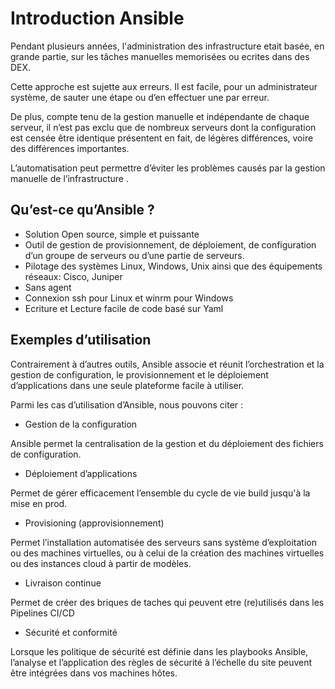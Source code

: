 # Introduction Ansible

Pendant plusieurs années, l'administration des infrastructure etait  basée, en grande partie, sur les tâches manuelles memorisées ou ecrites dans des DEX.


Cette approche est sujette aux erreurs. Il est facile, pour un administrateur système, de sauter une étape ou d’en effectuer une par erreur.


De plus, compte tenu de la gestion manuelle et indépendante de chaque serveur, il n’est pas exclu que de nombreux serveurs dont la configuration est censée être identique présentent en fait, de légères différences, voire des différences importantes. 


L’automatisation peut permettre d’éviter les problèmes causés par la gestion manuelle de l’infrastructure . 

## Qu’est-ce qu’Ansible ?

- Solution Open source, simple et puissante
- Outil de gestion de provisionnement, de déploiement, de configuration d’un groupe de serveurs ou d’une partie de serveurs.
- Pilotage des systèmes Linux, Windows, Unix ainsi que des équipements réseaux: Cisco, Juniper
- Sans agent
- Connexion ssh pour Linux et winrm pour Windows
-  Ecriture et Lecture facile de code basé sur Yaml


## Exemples d’utilisation

Contrairement à d’autres outils, Ansible associe et réunit l’orchestration et la gestion de configuration, le provisionnement et le déploiement d’applications dans une seule plateforme facile à utiliser.

Parmi les cas d’utilisation d’Ansible, nous pouvons citer :

- Gestion de la configuration

Ansible permet la centralisation de la gestion et du déploiement des fichiers de configuration.

- Déploiement d’applications

Permet de gérer efficacement l’ensemble du cycle de vie build jusqu'à la mise en prod.

- Provisioning (approvisionnement)

Permet l’installation automatisée des serveurs sans système d’exploitation ou des machines virtuelles, ou à celui de la création des machines virtuelles ou des instances cloud à partir de modèles. 

- Livraison continue

Permet de créer des briques de taches qui peuvent etre (re)utilisés  dans les Pipelines CI/CD

- Sécurité et conformité

Lorsque les politique de sécurité est définie dans les playbooks Ansible, l’analyse et l’application des règles de sécurité à l’échelle du site peuvent être intégrées dans vos machines hôtes.
